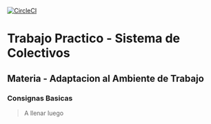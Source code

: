 [![CircleCI](https://circleci.com/gh/victoria-peinado/Arreglo-tarjeta.svg?style=svg)](https://circleci.com/gh/victoria-peinado/Arreglo-tarjeta)

# Trabajo Practico - Sistema de Colectivos
## Materia - Adaptacion al Ambiente de Trabajo
### Consignas Basicas
>A llenar luego

